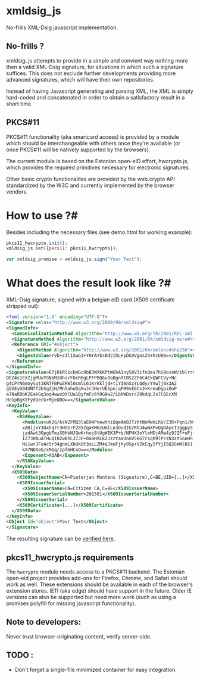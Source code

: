 # xmldsig\_js
No-frills XML-Dsig javascript implementation.

## No-frills ? ##
xmldsig\_js attempts to provide in a simple and convient way nothing more then a valid XML-Dsig signature, for situations in which such a signature suffices. This does not exclude further developments providing more advanced signatures, which will have their own repositories.

Instead of having Javascript generating and parsing XML, the XML is simply hard-coded and concatenated in order to obtain a satisfactory result in a short time.

## PKCS\#11 ##
PKCS\#11 functionality (aka smartcard access) is provided by a module which should be interchangeable with others once they're available (or once PKCS#11 will be natively supported by the browsers).

The current module is based on the Estonian open-eID effort, hwcrypto.js, which provides the required primitives necessary for electronic signatures.

Other basic crypto functionalites are provided by the web.crypto API standardized by the W3C and currently implemented by the browser vendors.

# How to use ?#
Besides including the necessary files (see demo.html for working example):

```javascript
pkcs11_hwcrypto.init();
xmldsig_js.set({pkcs11: pkcs11_hwcrypto});

var xmldsig_promise = xmldsig_js.sign("Your Text");
```

# What does the result look like ?#
XML-Dsig signature, signed with a belgian eID card (X509 certificate stripped out):

```xml
<?xml version="1.0" encoding="UTF-8"?>
<Signature xmlns="http://www.w3.org/2000/09/xmldsig#">
<SignedInfo>
  <CanonicalizationMethod Algorithm="http://www.w3.org/TR/2001/REC-xml-c14n-20010315"></CanonicalizationMethod>
  <SignatureMethod Algorithm="http://www.w3.org/2001/04/xmldsig-more#rsa-sha256"></SignatureMethod>
  <Reference URI="#object">
    <DigestMethod Algorithm="http://www.w3.org/2001/04/xmlenc#sha256"></DigestMethod>
    <DigestValue>rvb+z3l1XwG3+YHrAYksBd2ihLHyDG9VgosZ4+hcU08=</DigestValue>
  </Reference>
</SignedInfo>
<SignatureValue>E7jKkRl1cbHGcHbB3WXkKPtWGhA1nyS8V3ifnQes7hS8oz4W/1blrrmRQhuYQeQE
DEZ4s1EXZjgMUuYGNbMzUhsrFOcR6gLPFPBQ6uOoBgn9tBS2ZF6C4EkQWFCVy+Nc
g4LPrN6moysut1KRTFBPwZKWl0cmlL61KrKkljd+t1YI6nSzYLQdy/YVwlj0x3A2
gGVEyG04UNff2bSgZjH/MnSaheDgXuJrJHerUESpnjqPH9sE6ts3+KreuDgpiOoP
a7NaRBbK2EakGq3oq4wwzQYCUa18yfmFc6Y0GAw2/LbbWDxr/29kdqL2s7C6EcXM
HcGpBgXTFydUecG+MjeQ0Q==</SignatureValue>
<KeyInfo>
  <KeyValue>
    <RSAKeyValue>
      <Modulus>uK2G/ksNZFMQ3laEH4PnewthiQqeAmBJTzhtNoMwkLhU/Z3R+Pqn1/Nt0fmaSwY0
      xdHijxY3Uxhq7r3HtGrF285ZqxKM6zUmlLo3OudIG7RhJ4wmXPvOgDAycTJggpyS
      jzdAwt3OpgbTmzX0HbNJQwKrhoj8tUgWEK3P+b/NFHX3oYlxMOjAMe4z9JIF+uFj
      IZ73HAuATHuQI0ZwBhL37JF+0aaHXLkZJzztaaUnmV5kG7riqh9lPrzN3zt5nnHn
      Ni1wrJFxAc5r34gnmLXbUkOt3xLLZM4qJkeFjhy9Sp+V2kCqy2fYjI5Q2GmWlb51
      kX7NQXeG/xM1q/zpfmHCxQ==</Modulus>
      <Exponent>AQAB</Exponent>
    </RSAKeyValue>
  </KeyValue>
  <X509Data>
    <X509SubjectName>CN=Pieterjan Montens (Signature),C=BE,UID=[..]</X509SubjectName>
    <X509IssuerSerial>
      <X509IssuerName>CN=Citizen CA,C=BE</X509IssuerName>
      <X509IssuerSerialNumber>201501</X509IssuerSerialNumber>
    </X509IssuerSerial>
    <X509Certificate>[...]</X509Certificate>
  </X509Data>
</KeyInfo>
<Object Id="object">Your Text</Object>
</Signature>
```
The resulting signature can be [verified here](https://www.aleksey.com/xmlsec/xmldsig-verifier.html).

## pkcs11\_hwcrypto.js requirements ##
The `hwcrypto` module needs access to a PKCS#11 backend. The Estonian open-eid project provides add-ons for Firefox, Chrome, and Safari should work as well. These extensions should be available in each of the browser's extension stores. IE11 (aka edge) should have support in the future. Older IE versions can also be supported but need more work (such as using a promises polyfill for missing javascript functionality).


Note to developers:
-------------------
Never trust browser-originating content, verify server-side.

TODO :
-----------------------
- Don't forget a single-file minimized container for easy integration.
